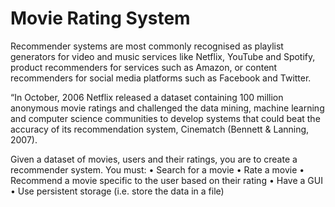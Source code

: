 # Movie Rating System

Recommender systems are most commonly recognised as playlist generators for video and music services like Netflix, YouTube and Spotify, product recommenders for services such as Amazon, or content recommenders for social media platforms such as Facebook and Twitter. 

“In October, 2006 Netflix released a dataset containing 100 million anonymous movie ratings and challenged the data mining, machine learning and computer science communities to develop systems that could beat the accuracy of its recommendation system, Cinematch (Bennett & Lanning, 2007).

 Given a dataset of movies, users and their ratings, you are to create a recommender system. 
You must: 
•	Search for a movie 
•	Rate a movie 
•	Recommend a movie specific to the user based on their rating 
•	Have a GUI 
•	Use persistent storage (i.e. store the data in a file)

